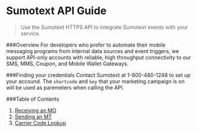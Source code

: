 Sumotext API Guide
=====

> Use the Sumotext HTTPS API to integrate Sumotext events with your service.

###Overview
For developers who prefer to automate their mobile messaging programs from internal data sources and event triggers, we support API-only accounts with reliable, high throughput connectivity to our SMS, MMS, Coupon, and Mobile Wallet Gateways.

###Finding your credentials
Contact Sumotext at 1-800-480-1248 to set up your accound. The `shortcode` and `key` that your marketing campaign is on will be used as paremeters when calling the API.

###Table of Contents

1. [Receiving an MO](receiving-mo.md)
2. [Sending an MT](sending-mt.md)
3. [Carrier Code Lookup](carrier-code-lookup.md)